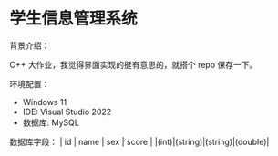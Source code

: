 # 学生信息管理系统

背景介绍：

C++ 大作业，我觉得界面实现的挺有意思的，就搭个 repo 保存一下。


环境配置：
+ Windows 11
+ IDE: Visual Studio 2022
+ 数据库: MySQL

数据库字段：
|  id  |  name  |  sex  |  score  |
|(int)|(string)|(string)|(double)|